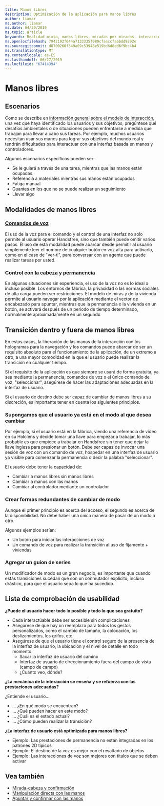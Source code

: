 ```yaml
---
title: Manos libres
description: Optimización de la aplicación para manos libres
author: liamar
ms.author: liamar
ms.date: 04/20/2019
ms.topic: article
keywords: Realidad mixta, manos libres, miradas por mirados, interacción, diseño
ms.openlocfilehash: 7942192f644a7133335f089cfaaccfaebdd9292e
ms.sourcegitcommit: d8700260f349a09c53948e519bd6d8ed6f9bc4b4
ms.translationtype: MT
ms.contentlocale: es-ES
ms.lasthandoff: 06/27/2019
ms.locfileid: "67414394"
---
```

# <a name="hands-free"></a>Manos libres



## <a name="scenarios"></a>Escenarios

Como se describe en [información general sobre el modelo de interacción](interaction-fundamentals.md), una vez que haya identificado los usuarios y sus objetivos, pregúntese qué desafíos ambientales o de situaciones pueden enfrentarse a medida que trabajan para llevar a cabo sus tareas. Por ejemplo, muchos usuarios necesitan usar sus manos para lograr sus objetivos del mundo real y tendrán dificultades para interactuar con una interfaz basada en manos y controladores. 

Algunos escenarios específicos pueden ser: 
* Se le guiará a través de una tarea, mientras que las manos están ocupadas.
* Referencia a materiales mientras sus manos están ocupados
* Fatiga manual
* Guantes en los que no se puede realizar un seguimiento
* Llevar algo


## <a name="hands-free-modalities"></a>Modalidades de manos libres

### <a name="voice-commandingvoice-designmd"></a>[Comandos de voz](voice-design.md)

El uso de la voz para el comando y el control de una interfaz no solo permite al usuario operar Handsfree, sino que también puede omitir varios pasos. El uso de esta modalidad puede abarcar desde permitir al usuario simplemente leer el nombre de cualquier botón en voz alta para activarlo, como en el caso de "ver-ti", para conversar con un agente que puede realizar tareas por usted.



### <a name="head-gaze-and-dwellgaze-and-dwellmd"></a>[Control con la cabeza y permanencia](gaze-and-dwell.md)

En algunas situaciones sin experiencia, el uso de la voz no es lo ideal o incluso posible. Los entornos de fábrica, la privacidad o las normas sociales de alta carga pueden ser restricciones. El modelo de miras y de la vivienda permite al usuario navegar por la aplicación mediante el vector de encabezado para apuntar, mientras que la permanencia o la vivienda en un botón, se activará después de un período de tiempo determinado, normalmente aproximadamente en un segundo. 


## <a name="transitioning-in-and-out-of-hands-free"></a>Transición dentro y fuera de manos libres

En estos casos, la liberación de las manos de la interacción con los hologramas para la navegación y los comandos puede abarcar de ser un requisito absoluto para el funcionamiento de la aplicación, de un extremo a otro, a una mayor comodidad en la que el usuario puede realizar la transición en cualquier tiempo. 

Si el requisito de la aplicación es que siempre se usará de forma gratuita, ya sea mediante la permanencia, comandos de voz o el único comando de voz, "seleccionar", asegúrese de hacer las adaptaciones adecuadas en la interfaz de usuario. 

Si el usuario de destino debe ser capaz de cambiar de manos libres a su discreción, es importante tener en cuenta los siguientes principios.

### <a name="assume-the-user-is-already-in-the-mode-that-they-want-to-switch-to"></a>Supongamos que el usuario ya está en el modo al que desea cambiar
Por ejemplo, si el usuario está en la fábrica, viendo una referencia de vídeo en su Hololens y decide tomar una llave para empezar a trabajar, lo más probable es que empiece a trabajar en Handsfree sin tener que dejar la llave inglesa para presionar un botón. Debe ser capaz de invocar una sesión de voz con un comando de voz, hospedar en una interfaz de usuario ya visible para comenzar la permanencia o decir la palabra "seleccionar".

El usuario debe tener la capacidad de: 
* Cambiar a manos libres sin manos libres
* Cambiar a manos con las manos
* Cambiar al controlador mediante un controlador 

### <a name="create-redundant-ways-to-switch-modes"></a>Crear formas redundantes de cambiar de modo
Aunque el primer principio es acerca del acceso, el segundo es acerca de la disponibilidad. No debe haber una única manera de pasar de un modo a otro. 

Algunos ejemplos serían: 
* Un botón para iniciar las interacciones de voz
* Un comando de voz para realizar la transición al uso de fijamente + viviendas

### <a name="add-a-dash-of-drama"></a>Agregar un guion de series
Un modificador de modo es un gran negocio, es importante que cuando estas transiciones sucedan que son un conmutador explícito, incluso drástico, para que el usuario sepa lo que ha sucedido. 


## <a name="usability-checklist"></a>Lista de comprobación de usabilidad

**¿Puede el usuario hacer todo lo posible y todo lo que sea gratuito?**
* Cada interactúable debe ser accesible sin complicaciones
* Asegúrese de que hay un reemplazo para todos los gestos personalizados, como el cambio de tamaño, la colocación, los deslizamientos, los grifos, etc.
* Asegúrese de que el usuario tiene el control seguro de la presencia de la interfaz de usuario, la ubicación y el nivel de detalle en todo momento.
    * Sacar la interfaz de usuario del camino
    * Interfaz de usuario de direccionamiento fuera del campo de vista (campo de campo)
    * ¿Cuánto veo, dónde?

**¿La mecánica de la interacción se enseña y se refuerza con las prestaciones adecuadas?**

¿Entiende el usuario...
* ... ¿En qué modo se encuentran?
* ... ¿Qué pueden hacer en este modo?
* ... ¿Cuál es el estado actual?
* ... ¿Cómo pueden realizar la transición?
    
**¿La interfaz de usuario está optimizada para manos libres?**   

* Ejemplo: Las prestaciones de permanencia no están integradas en los patrones 2D típicos
* Ejemplo: El destino de la voz es mejor con el resaltado de objetos
* Ejemplo: Las interacciones de voz son mejores con títulos que se deben activar


## <a name="see-also"></a>Vea también
* [Mirada-cabeza y confirmación](gaze-and-commit.md)
* [Manipulación directa con las manos](direct-manipulation.md)
* [Apuntar y confirmar con las manos](point-and-commit.md)
